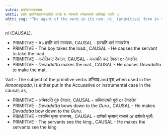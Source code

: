 ```yaml
---
sutra: हृक्रोरन्यतरस्याम्
vRtti: हरतेः करोतेश्चाण्यन्तयोर्यः कर्त्ता स ण्यन्तयो रन्यतरस्यां कर्मसंज्ञं भवति ॥
vRtti_eng: "The agent of the verb in its non-_ni_ (primitive) form in the case of _hri¬_ to lose and _kri_ to make, is optionally called _karma_ or object when these verbs take the affix."
---
```

_ni_ (CAUSAL).

- PRIMITIVE - As हरति भारं माणवकः, CAUSAL - हारयति भारं माणवकेन
- PRIMITIVE - The boy takes the load., CAUSAL - He causes the servant to take the load.
- PRIMITIVE - करोतिकटं देवदत्तः, CAUSAL - कारयति कटं देवदतं or देवदत्तेन.
- PRIMITIVE - _Devadatta_ makes the mat., CAUSAL - He causes _Devadatta_ to make the mat.

Vart:- The subject of the primitive verbs अभिवद् and दृश् when used in the _Atmanepada_, is either put in the Accusative or instrumental case in the causal; as,

- PRIMITIVE - अभिवदति गुरुं देवदत्तः, CAUSAL - अभिवादयते गुरुं or देवदत्तेन
- PRIMITIVE - _Devadatta_ bows down to the _Guru_., CAUSAL - He makes _Devadatta_ bow down to the _Guru_.
- PRIMITIVE - पश्यन्ति भृत्या राजानम्., CAUSAL - दर्शयते भृत्यान् राजानं or दर्शयते भृत्यैः.
- PRIMITIVE - The servants see the king., CAUSAL - He makes the servants see the king
